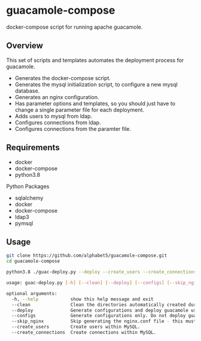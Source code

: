 # guacamole-compose
 docker-compose script for running apache guacamole.

## Overview

This set of scripts and templates automates the deployment process for guacamole.

- Generates the docker-compose script.
- Generates the mysql initialization script, to configure a new mysql database.
- Generates an nginx configuration.
- Has parameter options and templates, so you should just have to change a single parameter file for each deployment.
- Adds users to mysql from ldap.
- Configures connections from ldap.
- Configures connections from the paramter file.


## Requirements

- docker
- docker-compose
- python3.8

Python Packages
- sqlalchemy
- docker
- docker-compose
- ldap3
- pymsql


## Usage
```bash
git clone https://github.com/alphabet5/guacamole-compose.git
cd guacamole-compose
```

```bash
python3.8 ./guac-deploy.py --deploy --create_users --create_connections
```
```bash
usage: guac-deploy.py [-h] [--clean] [--deploy] [--configs] [--skip_nginx] [--create_users] [--create_connections]

optional arguments:
  -h, --help            show this help message and exit
  --clean               Clean the directories automatically created during deployment.
  --deploy              Generate configurations and deploy guacamole using docker-compose.
  --configs             Generate configurations only. Do not deploy guacamole.
  --skip_nginx          Skip generating the nginx.conf file - this must be manually created and located at ./nginx/conf/nginx.conf.
  --create_users        Create users within MySQL.
  --create_connections  Create connections within MySQL.
```


